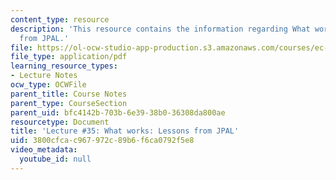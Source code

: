 ```yaml
---
content_type: resource
description: 'This resource contains the information regarding What works: Lessons
  from JPAL.'
file: https://ol-ocw-studio-app-production.s3.amazonaws.com/courses/ec-701j-d-lab-i-development-fall-2009/3800cfcac967972c89b6f6ca0792f5e8_MITEC_701JF09_lec35_nb.pdf
file_type: application/pdf
learning_resource_types:
- Lecture Notes
ocw_type: OCWFile
parent_title: Course Notes
parent_type: CourseSection
parent_uid: bfc4142b-703b-6e39-38b0-36308da800ae
resourcetype: Document
title: 'Lecture #35: What works: Lessons from JPAL'
uid: 3800cfca-c967-972c-89b6-f6ca0792f5e8
video_metadata:
  youtube_id: null
---
```

